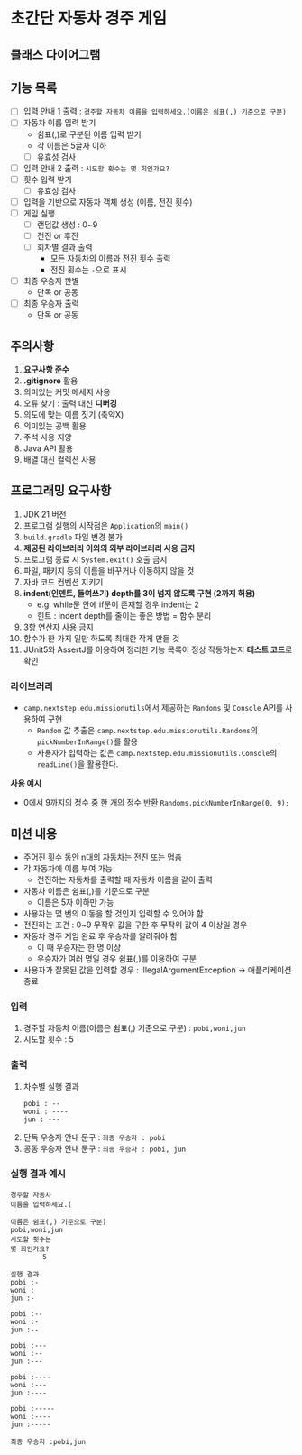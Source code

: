 # 초간단 자동차 경주 게임

## 클래스 다이어그램

## 기능 목록

- [ ] 입력 안내 1 출력 : `경주할 자동차 이름을 입력하세요.(이름은 쉼표(,) 기준으로 구분)`
- [ ] 자동차 이름 입력 받기
    - 쉼표(,)로 구분된 이름 입력 받기
    - 각 이름은 5글자 이하
    - [ ] 유효성 검사
- [ ] 입력 안내 2 출력 : `시도할 횟수는 몇 회인가요?`
- [ ] 횟수 입력 받기
    - [ ] 유효성 검사
- [ ] 입력을 기반으로 자동차 객체 생성 (이름, 전진 횟수)
- [ ] 게임 실행
    - [ ] 랜덤값 생성 : 0~9
    - [ ] 전진 or 후진
    - [ ] 회차별 결과 출력
        - 모든 자동차의 이름과 전진 횟수 출력
        - 전진 횟수는 `-`으로 표시
- [ ] 최종 우승자 판별
    - 단독 or 공동
- [ ] 최종 우승자 출력
    - 단독 or 공동

## 주의사항

1. **요구사항 준수**
2. **.gitignore** 활용
3. 의미있는 커밋 메세지 사용
4. 오류 찾기 : 출력 대신 **디버깅**
5. 의도에 맞는 이름 짓기 (축약X)
6. 의미있는 공백 활용
7. 주석 사용 지양
8. Java API 활용
9. 배열 대신 컬렉션 사용

## 프로그래밍 요구사항

1. JDK 21 버전
2. 프로그램 실행의 시작점은 `Application`의 `main()`
3. `build.gradle` 파일 변경 불가
4. **제공된 라이브러리 이외의 외부 라이브러리 사용 금지**
5. 프로그램 종료 시 `System.exit()` 호출 금지
6. 파일, 패키지 등의 이름을 바꾸거나 이동하지 않을 것
7. 자바 코드 컨벤션 지키기
8. **indent(인덴트, 들여쓰기) depth를 3이 넘지 않도록 구현 (2까지 허용)**
    - e.g. while문 안에 if문이 존재할 경우 indent는 2
    - 힌트 : indent depth를 줄이는 좋은 방법 = 함수 분리
9. 3항 연산자 사용 금지
10. 함수가 한 가지 일만 하도록 최대한 작게 만들 것
11. JUnit5와 AssertJ를 이용하여 정리한 기능 목록이 정상 작동하는지 **테스트 코드**로 확인

### 라이브러리

- `camp.nextstep.edu.missionutils`에서 제공하는 `Randoms` 및 `Console` API를 사용하여 구현
    - `Random` 값 추출은 `camp.nextstep.edu.missionutils.Randoms`의 `pickNumberInRange()`를 활용
    - 사용자가 입력하는 값은 `camp.nextstep.edu.missionutils.Console`의 `readLine()`을 활용한다.

**사용 예시**

- 0에서 9까지의 정수 중 한 개의 정수 반환
  `Randoms.pickNumberInRange(0, 9);`

## 미션 내용

- 주어진 횟수 동안 n대의 자동차는 전진 또는 멈춤
- 각 자동차에 이름 부여 가능
    - 전진하는 자동차를 출력할 때 자동차 이름을 같이 출력
- 자동차 이름은 쉼표(,)를 기준으로 구분
    - 이름은 5자 이하만 가능
- 사용자는 몇 번의 이동을 할 것인지 입력할 수 있어야 함
- 전진하는 조건 : 0~9 무작위 값을 구한 후 무작위 값이 4 이상일 경우
- 자동차 경주 게임 완료 후 우승자를 알려줘야 함
    - 이 때 우승자는 한 명 이상
    - 우승자가 여러 명일 경우 쉼표(,)를 이용하여 구분
- 사용자가 잘못된 값을 입력할 경우 : IllegalArgumentException → 애플리케이션 종료

### 입력

1. 경주할 자동차 이름(이름은 쉼표(,) 기준으로 구분) : `pobi,woni,jun`
2. 시도할 횟수 : 5

### 출력

1. 차수별 실행 결과
    ```
    pobi : --
    woni : ----
    jun : ---
    ```
2. 단독 우승자 안내 문구 : `최종 우승자 : pobi`
3. 공동 우승자 안내 문구 : `최종 우승자 : pobi, jun`

### 실행 결과 예시

```
경주할 자동차
이름을 입력하세요.(

이름은 쉼표(,) 기준으로 구분)
pobi,woni,jun
시도할 횟수는
몇 회인가요?
        5

실행 결과
pobi :-
woni :
jun :-

pobi :--
woni :-
jun :--

pobi :---
woni :--
jun :---

pobi :----
woni :---
jun :----

pobi :-----
woni :----
jun :-----

최종 우승자 :pobi,jun
```